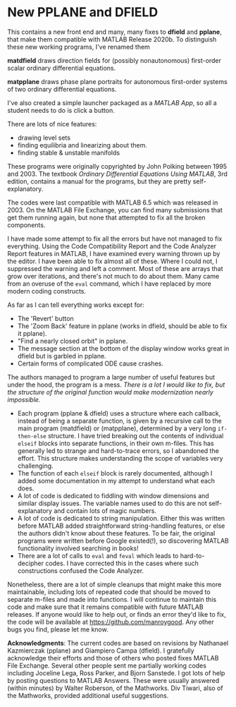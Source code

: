 # New PPLANE and DFIELD

This contains a new front end and many, many fixes to **dfield** and **pplane**, that make them compatible with MATLAB Release 2020b. To distinguish these new working programs, I've renamed them

**matdfield** draws direction fields for (possibly nonautonomous) first-order scalar ordinary differential equations.

**matpplane** draws phase plane portraits for autonomous first-order systems of two ordinary differential equations.

I've also created a simple launcher packaged as a *MATLAB App*, so all a student needs to do is click a button.

There are lots of nice features: 

* drawing level sets
* finding equilibria and linearizing about them.
* finding stable & unstable manifolds

These programs were originally copyrighted by John Polking between 1995 and 2003. The textbook _Ordinary Differential Equations Using MATLAB_, 3rd edition, contains a manual for the programs, but they are pretty self-explanatory.

The codes were last compatible with MATLAB 6.5 which was released in 2003. On the MATLAB File Exchange, you can find many submissions that get them running again, but none that attempted to fix all the broken components. 

I have made some attempt to fix all the errors but have not managed to fix everything. Using the Code Compatibility Report and the Code Analyzer Report features in MATLAB, I have examined every warning thrown up by the editor. I have been able to fix almost all of these. Where I could not, I suppressed the warning and left a comment. Most of these are arrays that grow over iterations, and there's not much to do about them. Many came from an overuse of the `eval` command, which I have replaced by more modern coding constructs.

As far as I can tell everything works except for:

* The 'Revert' button 
* The 'Zoom Back' feature in pplane (works in dfield, should be able to fix it pplane).
* "Find a nearly closed orbit" in pplane.
* The message section at the bottom of the display window works great in dfield but is garbled in pplane. 
* Certain forms of complicated ODE cause crashes.

The authors managed to program a large number of useful features but under the hood, the program is a mess. *There is a lot I would like to fix, but the structure of the original function would make modernization nearly impossible.* 

* Each program (pplane & dfield) uses a structure where each callback, instead of being a separate function, is given by a recursive call to the main program (matdfield) or (matpplane), determined by a very long `if-then-else` structure. I have tried breaking out the contents of individual `elseif` blocks into separate functions, in their own m-files. This has generally led to strange and hard-to-trace errors, so I abandoned the effort. This structure makes understanding the scope of variables very challenging.
* The function of each `elseif` block is rarely documented, although I added some documentation in my attempt to understand what each does.
* A lot of code is dedicated to fiddling with window dimensions and similar display issues. The variable names used to do this are not self-explanatory and contain lots of magic numbers.
* A lot of code is dedicated to string manipulation. Either this was written before MATLAB added straightforward string-handling features, or else the authors didn't know about these features. To be fair, the original programs were written before Google existed(!), so discovering MATLAB functionality involved searching in books!
* There are a lot of calls to `eval` and `feval` which leads to hard-to-decipher codes. I have corrected this in the cases where such constructions confused the Code Analyzer.

Nonetheless, there are a lot of simple cleanups that might make this more maintainable, including lots of repeated code that should be moved to separate m-files and made into functions. I will continue to maintain this code and make sure that it remains compatible with future MATLAB releases. If anyone would like to help out, or finds an error they'd like to fix, the code will be available at https://github.com/manroygood. Any other bugs you find, please let me know.

**Acknowledgments**: The current codes are based on revisions by Nathanael Kazmierczak (pplane) and Giampiero Campa (dfield). I gratefully acknowledge their efforts and those of others who posted fixes MATLAB File Exchange. Several other people sent me partially working codes including Joceline Lega, Ross Parker, and Bjorn Sanstede. I got lots of help by posting questions to MATLAB Answers. These were usually answered (within minutes) by Walter Roberson, of the Mathworks. Div Tiwari, also of the Mathworks, provided additional useful suggestions.




